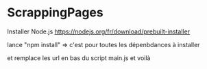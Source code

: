﻿# ScrappingPages

Installer Node.js  https://nodejs.org/fr/download/prebuilt-installer

lance "npm install" => c'est pour toutes les dépenbdances à installer

et remplace les url en bas du script main.js et voilà
